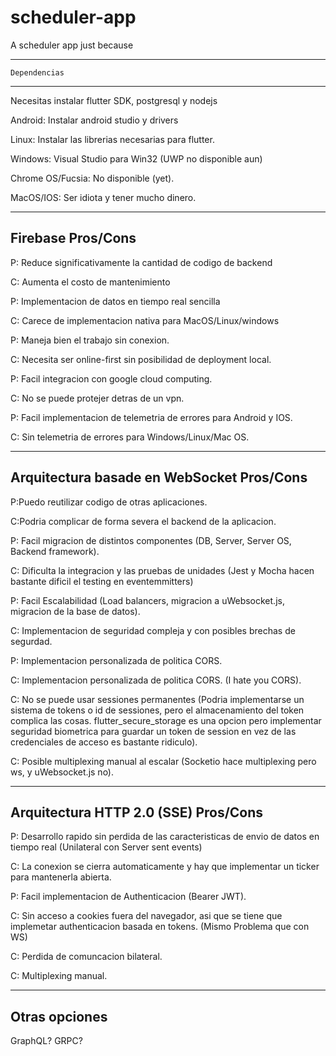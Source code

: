 # scheduler-app
 A scheduler app just because

----------------------------------------
	Dependencias
---------------------------------------

Necesitas instalar flutter SDK, postgresql y nodejs

Android: Instalar android studio y drivers

Linux: Instalar las librerias necesarias para flutter.

Windows: Visual Studio para Win32 (UWP no disponible aun)

Chrome OS/Fucsia: No disponible (yet).

MacOS/IOS: Ser idiota y tener mucho dinero.


-------------------------------------------------
Firebase Pros/Cons
-------------------------------------------------
P: Reduce significativamente la cantidad de codigo de backend

C: Aumenta el costo de mantenimiento

P: Implementacion de datos en tiempo real sencilla

C: Carece de implementacion nativa para MacOS/Linux/windows

P: Maneja bien el trabajo sin conexion.

C: Necesita ser online-first sin posibilidad de deployment local.

P: Facil integracion con google cloud computing.

C: No se puede protejer detras de un vpn.

P: Facil implementacion de telemetria de errores para Android y IOS.

C: Sin telemetria de errores para Windows/Linux/Mac OS.



--------------------------------------------------
Arquitectura basade en WebSocket Pros/Cons
--------------------------------------------------

P:Puedo reutilizar codigo de otras aplicaciones.

C:Podria complicar de forma severa el backend de la aplicacion.

P: Facil migracion de distintos componentes (DB, Server, Server OS, Backend framework).

C: Dificulta la integracion y las pruebas de unidades (Jest y Mocha hacen bastante dificil el testing en eventemmitters)

P: Facil Escalabilidad  (Load balancers, migracion a uWebsocket.js, migracion de la base de datos).

C: Implementacion de seguridad compleja y con posibles brechas de segurdad.

P: Implementacion personalizada de politica CORS.

C: Implementacion personalizada de politica CORS. (I hate you CORS).

C: No se puede usar sessiones permanentes (Podria implementarse un sistema de tokens o id de sessiones,
pero el almacenamiento del token complica las cosas. flutter_secure_storage es una opcion pero 
implementar seguridad biometrica para guardar un token de session en vez de las credenciales de 
acceso es bastante ridiculo).

C: Posible multiplexing manual al escalar (Socketio hace multiplexing pero ws, y uWebsocket.js no).

--------------------------------------------------
Arquitectura  HTTP 2.0 (SSE) Pros/Cons
----------------------------------------------

P: Desarrollo rapido sin perdida de las caracteristicas de envio de datos en tiempo real (Unilateral con Server sent events)

C: La conexion se cierra automaticamente y hay que implementar un ticker para mantenerla abierta.

P: Facil implementacion de Authenticacion (Bearer JWT).

C: Sin acceso a cookies fuera del navegador, asi que se tiene que implemetar authenticacion basada en tokens. (Mismo Problema que con WS)

C: Perdida de comuncacion bilateral.

C: Multiplexing manual.


----------------------------------------------------
Otras opciones
----------------------------------------------------

GraphQL?
GRPC?

